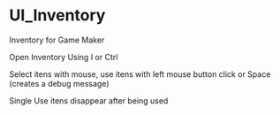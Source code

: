 # UI_Inventory
Inventory for Game Maker

Open Inventory Using I or Ctrl

Select itens with mouse, use itens with left mouse button click or Space (creates a debug message)

Single Use itens disappear after being used
